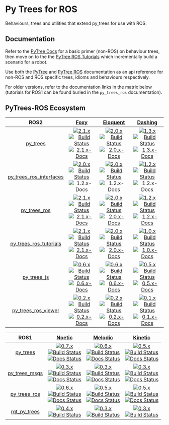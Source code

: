 # Py Trees for ROS

Behaviours, trees and utilities that extend py_trees for use
with ROS.

## Documentation

Refer to the [PyTree Docs](https://py-trees.readthedocs.io/en/devel/) for a basic primer (non-ROS) on behaviour trees, then move on to the 
the [PyTree ROS Tutorials](https://py-trees-ros-tutorials.readthedocs.io/en/devel/) which incrementally build a scenario for a robot.

Use both the [PyTree](https://py-trees.readthedocs.io/en/devel/) and [PyTree ROS](https://py-trees-ros.readthedocs.io/en/devel/) documentation
as an api reference for non-ROS and ROS specific trees, idioms and behaviours respectively.

For older versions, refer to the documentation links in the matrix below (tutorials for ROS1 can be found buried in the `py_trees_ros` documentation).

## PyTrees-ROS Ecosystem


| ROS2 | [Foxy][foxy-build-farm] | [Eloquent][eloquent-build-farm] | [Dashing][dashing-build-farm] |
|:---:|:---:|:---:|:---:|
| [py_trees][py-trees-ros-index] | [![2.1.x][2.1.x-sources-image]][py-trees-sources-2.1.x]<br/>[![Build Status][py-trees-build-status-foxy-image]][py-trees-build-status-foxy]<br/>[![2.1.x-Docs][2.1.x-rtd-image]][py-trees-docs-2.1.x] | [![2.0.x][2.0.x-sources-image]][py-trees-sources-2.0.x]<br/>[![Build Status][py-trees-build-status-eloquent-image]][py-trees-build-status-eloquent]<br/>[![2.0.x-Docs][2.0.x-rtd-image]][py-trees-docs-2.0.x] | [![1.3.x][1.3.x-sources-image]][py-trees-sources-1.3.x]<br/>[![Build Status][py-trees-build-status-dashing-image]][py-trees-build-status-dashing]<br/>[![1.3.x-Docs][1.3.x-rtd-image]][py-trees-docs-1.3.x] |
| [py_trees_ros_interfaces][py-trees-ros-interfaces-ros-index] | [![2.0.x][2.0.x-sources-image]][py-trees-ros-interfaces-sources-2.0.x]<br/>[![Build Status][py-trees-ros-interfaces-build-status-foxy-image]][py-trees-ros-interfaces-build-status-foxy]<br/>![1.2.x-Docs][not-available-docs-image] | [![2.0.x][2.0.x-sources-image]][py-trees-ros-interfaces-sources-2.0.x]<br/>[![Build Status][py-trees-ros-interfaces-build-status-eloquent-image]][py-trees-ros-interfaces-build-status-eloquent]<br/>![1.2.x-Docs][not-available-docs-image] | [![1.2.x][1.2.x-sources-image]][py-trees-ros-interfaces-sources-1.2.x]<br/>[![Build Status][py-trees-ros-interfaces-build-status-dashing-image]][py-trees-ros-interfaces-build-status-dashing]<br/>![1.2.x-Docs][not-available-docs-image] |
| [py_trees_ros][py-trees-ros-ros-index] | [![2.1.x][2.1.x-sources-image]][py-trees-ros-sources-2.1.x]<br/>[![Build Status][py-trees-ros-build-status-foxy-image]][py-trees-ros-build-status-foxy]<br/>[![2.1.x-Docs][2.1.x-rtd-image]][py-trees-ros-docs-2.1.x] | [![2.0.x][2.0.x-sources-image]][py-trees-ros-sources-2.0.x]<br/>[![Build Status][py-trees-ros-build-status-eloquent-image]][py-trees-ros-build-status-eloquent]<br/>[![2.0.x-Docs][2.0.x-rtd-image]][py-trees-ros-docs-2.0.x] | [![1.2.x][1.2.x-sources-image]][py-trees-ros-sources-1.2.x]<br/>[![Build Status][py-trees-ros-build-status-dashing-image]][py-trees-ros-build-status-dashing]<br/>[![1.2.x-Docs][1.2.x-rtd-image]][py-trees-ros-docs-1.2.x] |
| [py_trees_ros_tutorials][py-trees-ros-tutorials-ros-index] | [![2.1.x][2.1.x-sources-image]][py-trees-ros-tutorials-sources-2.1.x]<br/>[![Build Status][py-trees-ros-tutorials-build-status-foxy-image]][py-trees-ros-tutorials-build-status-foxy]<br/>[![2.1.x-Docs][2.1.x-rtd-image]][py-trees-ros-tutorials-docs-2.1.x] | [![2.0.x][2.0.x-sources-image]][py-trees-ros-tutorials-sources-2.0.x]<br/>[![Build Status][py-trees-ros-tutorials-build-status-eloquent-image]][py-trees-ros-tutorials-build-status-eloquent]<br/>[![2.0.x-Docs][2.0.x-rtd-image]][py-trees-ros-tutorials-docs-2.0.x] | [![1.0.x][1.0.x-sources-image]][py-trees-ros-tutorials-sources-1.0.x]<br/>[![Build Status][py-trees-ros-tutorials-build-status-dashing-image]][py-trees-ros-tutorials-build-status-dashing]<br/>[![1.0.x-Docs][1.0.x-rtd-image]][py-trees-ros-tutorials-docs-1.0.x] |
| [py_trees_js][py-trees-js-ros-index] | [![0.6.x][0.6.x-sources-image]][py-trees-js-sources-0.6.x]<br/>[![Build Status][py-trees-js-build-status-foxy-image]][py-trees-js-build-status-foxy]<br/> [![0.6.x-Docs][readme-docs-image]][py-trees-js-docs-0.6.x] | [![0.6.x][0.6.x-sources-image]][py-trees-js-sources-0.6.x]<br/>[![Build Status][py-trees-js-build-status-eloquent-image]][py-trees-js-build-status-eloquent]<br/> [![0.6.x-Docs][readme-docs-image]][py-trees-js-docs-0.6.x] | [![0.5.x][0.5.x-sources-image]][py-trees-js-sources-0.5.x]<br/>[![Build Status][py-trees-js-build-status-dashing-image]][py-trees-js-build-status-dashing]<br/> [![0.5.x-Docs][readme-docs-image]][py-trees-js-docs-0.5.x] |
| [py_trees_ros_viewer][py-trees-ros-viewer-ros-index] | [![0.2.x][0.2.x-sources-image]][py-trees-ros-viewer-sources-0.2.x]<br/>[![Build Status][py-trees-ros-viewer-build-status-foxy-image]][py-trees-ros-viewer-build-status-foxy]<br/> [![0.2.x-Docs][readme-docs-image]][py-trees-ros-viewer-docs-0.2.x] | [![0.2.x][0.2.x-sources-image]][py-trees-ros-viewer-sources-0.2.x]<br/>[![Build Status][py-trees-ros-viewer-build-status-eloquent-image]][py-trees-ros-viewer-build-status-eloquent]<br/> [![0.2.x-Docs][readme-docs-image]][py-trees-ros-viewer-docs-0.2.x] | [![0.1.x][0.1.x-sources-image]][py-trees-ros-viewer-sources-0.1.x]<br/>[![Build Status][py-trees-ros-viewer-build-status-dashing-image]][py-trees-ros-viewer-build-status-dashing]<br/> [![0.1.x-Docs][readme-docs-image]][py-trees-ros-viewer-docs-0.1.x] | 

|  ROS1 | [Noetic][noetic-build-farm] | [Melodic][melodic-build-farm] | [Kinetic][kinetic-build-farm] |
|:---:|:---:|:---:|:---:|
| [py_trees][py-trees-wiki] | [![0.7.x][0.7.x-sources-image]][py-trees-sources-0.7.x]<br/>[![Build Status][py-trees-build-status-noetic-image]][py-trees-build-status-noetic]<br/>[![Docs Status][py-trees-docs-noetic-image]][py-trees-docs-noetic] | [![0.6.x][0.6.x-sources-image]][py-trees-sources-0.6.x]<br/>[![Build Status][py-trees-build-status-melodic-image]][py-trees-build-status-melodic]<br/>[![Docs Status][py-trees-docs-melodic-image]][py-trees-docs-melodic] | [![0.5.x][0.5.x-sources-image]][py-trees-sources-0.5.x]<br/>[![Build Status][py-trees-build-status-kinetic-image]][py-trees-build-status-kinetic]<br/>[![Docs Status][py-trees-docs-kinetic-image]][py-trees-docs-kinetic] |
| [py_trees_msgs][py-trees-msgs-wiki] | [![0.3.x][0.3.x-sources-image]][py-trees-msgs-sources-noetic]<br/>[![Build Status][py-trees-msgs-build-status-noetic-image]][py-trees-msgs-build-status-noetic]<br/>[![Docs Status][py-trees-msgs-docs-noetic-image]][py-trees-msgs-docs-noetic] | [![0.3.x][0.3.x-sources-image]][py-trees-msgs-sources-melodic]<br/>[![Build Status][py-trees-msgs-build-status-melodic-image]][py-trees-msgs-build-status-melodic]<br/>[![Docs Status][py-trees-msgs-docs-melodic-image]][py-trees-msgs-docs-melodic] | [![0.3.x][0.3.x-sources-image]][py-trees-msgs-sources-kinetic]<br/>[![Build Status][py-trees-msgs-build-status-kinetic-image]][py-trees-msgs-build-status-kinetic]<br/>[![Docs Status][py-trees-msgs-docs-kinetic-image]][py-trees-msgs-docs-kinetic] |
| [py_trees_ros][py-trees-ros-wiki] | [![0.6.x][0.6.x-sources-image]][py-trees-ros-sources-0.6.x]<br/>[![Build Status][py-trees-ros-build-status-noetic-image]][py-trees-ros-build-status-noetic]<br/>[![Docs Status][py-trees-ros-docs-noetic-image]][py-trees-ros-docs-noetic] | [![0.5.x][0.5.x-sources-image]][py-trees-ros-sources-0.5.x]<br/>[![Build Status][py-trees-ros-build-status-melodic-image]][py-trees-ros-build-status-melodic]<br/>[![Docs Status][py-trees-ros-docs-melodic-image]][py-trees-ros-docs-melodic] | [![0.5.x][0.5.x-sources-image]][py-trees-ros-sources-0.5.x]<br/>[![Build Status][py-trees-ros-build-status-kinetic-image]][py-trees-ros-build-status-kinetic]<br/>[![Docs Status][py-trees-ros-docs-kinetic-image]][py-trees-ros-docs-kinetic] |
| [rqt_py_trees][rqt-py-trees-wiki] | [![0.4.x][0.4.x-sources-image]][rqt-py-trees-sources-noetic]<br/>[![Build Status][rqt-py-trees-build-status-noetic-image]][rqt-py-trees-build-status-noetic] | [![0.3.x][0.3.x-sources-image]][rqt-py-trees-sources-melodic]<br/>[![Build Status][rqt-py-trees-build-status-melodic-image]][rqt-py-trees-build-status-melodic] | [![0.3.x][0.3.x-sources-image]][rqt-py-trees-sources-kinetic]<br/>[![Build Status][rqt-py-trees-build-status-kinetic-image]][rqt-py-trees-build-status-kinetic] |

[devel-sources-image]: http://img.shields.io/badge/sources-devel-blue.svg?style=plastic
[2.1.x-sources-image]: http://img.shields.io/badge/sources-2.1.x-blue.svg?style=plastic
[2.0.x-sources-image]: http://img.shields.io/badge/sources-2.0.x-blue.svg?style=plastic
[1.3.x-sources-image]: http://img.shields.io/badge/sources-1.3.x-blue.svg?style=plastic
[1.2.x-sources-image]: http://img.shields.io/badge/sources-1.2.x-blue.svg?style=plastic
[1.1.x-sources-image]: http://img.shields.io/badge/sources-1.1.x-blue.svg?style=plastic
[1.0.x-sources-image]: http://img.shields.io/badge/sources-1.0.x-blue.svg?style=plastic
[0.7.x-sources-image]: http://img.shields.io/badge/sources-0.7.x-blue.svg?style=plastic
[0.6.x-sources-image]: http://img.shields.io/badge/sources-0.6.x-blue.svg?style=plastic
[0.5.x-sources-image]: http://img.shields.io/badge/sources-0.5.x-blue.svg?style=plastic
[0.4.x-sources-image]: http://img.shields.io/badge/sources-0.4.x-blue.svg?style=plastic
[0.3.x-sources-image]: http://img.shields.io/badge/sources-0.3.x-blue.svg?style=plastic
[0.2.x-sources-image]: http://img.shields.io/badge/sources-0.2.x-blue.svg?style=plastic
[0.1.x-sources-image]: http://img.shields.io/badge/sources-0.1.x-blue.svg?style=plastic

[devel-rtd-image]: https://readthedocs.org/projects/py-trees/badge/?version=devel&style=plastic
[2.1.x-rtd-image]: https://readthedocs.org/projects/py-trees/badge/?version=release-2.1.x&style=plastic
[2.0.x-rtd-image]: https://readthedocs.org/projects/py-trees/badge/?version=release-2.0.x&style=plastic
[1.3.x-rtd-image]: https://readthedocs.org/projects/py-trees/badge/?version=release-1.3.x&style=plastic
[1.2.x-rtd-image]: https://readthedocs.org/projects/py-trees/badge/?version=release-1.2.x&style=plastic
[1.1.x-rtd-image]: https://readthedocs.org/projects/py-trees/badge/?version=release-1.0.x&style=plastic
[1.0.x-rtd-image]: https://readthedocs.org/projects/py-trees/badge/?version=release-1.0.x&style=plastic
[0.6.x-rtd-image]: https://readthedocs.org/projects/py-trees/badge/?version=release-0.6.x&style=plastic
[0.5.x-rtd-image]: https://readthedocs.org/projects/py-trees/badge/?version=release-0.5.x&style=plastic

[devel-docs-image]: http://img.shields.io/badge/docs-devel-brightgreen.svg?style=plastic
[1.3.x-docs-image]: http://img.shields.io/badge/docs-1.3.x-brightgreen.svg?style=plastic
[1.2.x-docs-image]: http://img.shields.io/badge/docs-1.2.x-brightgreen.svg?style=plastic
[0.6.x-docs-image]: http://img.shields.io/badge/docs-0.6.x-brightgreen.svg?style=plastic
[0.5.x-docs-image]: http://img.shields.io/badge/docs-0.5.x-brightgreen.svg?style=plastic
[0.3.x-docs-image]: http://img.shields.io/badge/docs-0.3.x-brightgreen.svg?style=plastic
[not-available-docs-image]: http://img.shields.io/badge/docs-n/a-yellow.svg?style=plastic
[readme-docs-image]: http://img.shields.io/badge/docs-README-brightgreen.svg?style=plastic

[foxy-build-farm]: http://repo.ros2.org/status_page/ros_foxy_default.html?q=py_trees
[eloquent-build-farm]: http://repo.ros2.org/status_page/ros_eloquent_default.html?q=py_trees
[dashing-build-farm]: http://repo.ros2.org/status_page/ros_dashing_default.html?q=py_trees
[noetic-build-farm]: http://repositories.ros.org/status_page/ros_noetic_default.html?q=py_trees
[melodic-build-farm]: http://repositories.ros.org/status_page/ros_melodic_default.html?q=py_trees
[kinetic-build-farm]: http://repositories.ros.org/status_page/ros_kinetic_default.html?q=py_trees

[py-trees-build-status-foxy]: http://build.ros2.org/job/Fbin_uF64__py_trees__ubuntu_focal_amd64__binary/
[py-trees-build-status-foxy-image]: http://build.ros2.org/job/Fbin_uF64__py_trees__ubuntu_focal_amd64__binary/badge/icon?style=plastic
[py-trees-build-status-eloquent]: http://build.ros2.org/job/Ebin_uB64__py_trees__ubuntu_bionic_amd64__binary/
[py-trees-build-status-eloquent-image]: http://build.ros2.org/job/Ebin_uB64__py_trees__ubuntu_bionic_amd64__binary/badge/icon?style=plastic
[py-trees-build-status-dashing]: http://build.ros2.org/job/Dbin_uB64__py_trees__ubuntu_bionic_amd64__binary/
[py-trees-build-status-dashing-image]: http://build.ros2.org/job/Dbin_uB64__py_trees__ubuntu_bionic_amd64__binary/badge/icon?style=plastic
[py-trees-build-status-kinetic]: http://build.ros.org/job/Kbin_uX64__py_trees__ubuntu_xenial_amd64__binary
[py-trees-build-status-kinetic-image]: http://build.ros.org/job/Kbin_uX64__py_trees__ubuntu_xenial_amd64__binary/badge/icon?style=plastic
[py-trees-build-status-melodic]: http://build.ros.org/job/Mbin_uB64__py_trees__ubuntu_bionic_amd64__binary
[py-trees-build-status-melodic-image]: http://build.ros.org/job/Mbin_uB64__py_trees__ubuntu_bionic_amd64__binary/badge/icon?style=plastic
[py-trees-build-status-noetic]: http://build.ros.org/job/Nbin_uF64__py_trees__ubuntu_focal_amd64__binary
[py-trees-build-status-noetic-image]: http://build.ros.org/job/Nbin_uF64__py_trees__ubuntu_focal_amd64__binary/badge/icon?style=plastic
[py-trees-docs-devel]: http://py-trees.readthedocs.io/
[py-trees-docs-2.1.x]: http://py-trees.readthedocs.io/en/release-2.1.x/
[py-trees-docs-2.0.x]: http://py-trees.readthedocs.io/en/release-2.0.x/
[py-trees-docs-1.3.x]: http://py-trees.readthedocs.io/en/release-1.3.x/
[py-trees-docs-0.7.x]: http://py-trees.readthedocs.io/en/release-0.7.x/
[py-trees-docs-0.6.x]: http://py-trees.readthedocs.io/en/release-0.6.x/
[py-trees-docs-0.5.x]: http://docs.ros.org/kinetic/api/py_trees/html/
[py-trees-docs-kinetic]: http://docs.ros.org/kinetic/api/py_trees/html/
[py-trees-docs-foxy-image]: http://img.shields.io/badge/py_trees-foxy-brightgreen.svg?style=plastic
[py-trees-docs-eloquent-image]: http://img.shields.io/badge/py_trees-eloquent-brightgreen.svg?style=plastic
[py-trees-docs-dashing-image]: http://img.shields.io/badge/py_trees-dashing-brightgreen.svg?style=plastic
[py-trees-docs-kinetic-image]: https://img.shields.io/jenkins/s/http/build.ros.org/job/Kdoc__py_trees__ubuntu_xenial_amd64.svg?label=docs&style=plastic
[py-trees-docs-melodic]: http://docs.ros.org/melodic/api/py_trees/html/
[py-trees-docs-melodic-image]: https://img.shields.io/jenkins/s/http/build.ros.org/job/Mdoc__py_trees__ubuntu_bionic_amd64.svg?label=docs&style=plastic
[py-trees-docs-noetic]: http://docs.ros.org/noetic/api/py_trees/html/
[py-trees-docs-noetic-image]: https://img.shields.io/jenkins/s/http/build.ros.org/job/Ndoc__py_trees__ubuntu_focal_amd64.svg?label=docs&style=plastic
[py-trees-ros-index]: https://index.ros.org/p/py_trees/github-splintered-reality-py_trees
[py-trees-sources-devel]: https://github.com/splintered-reality/py_trees/tree/devel
[py-trees-sources-2.1.x]: https://github.com/splintered-reality/py_trees/tree/release/2.1.x
[py-trees-sources-2.0.x]: https://github.com/splintered-reality/py_trees/tree/release/2.0.x
[py-trees-sources-1.3.x]: https://github.com/splintered-reality/py_trees/tree/release/1.3.x
[py-trees-sources-0.7.x]: https://github.com/splintered-reality/py_trees/tree/release/0.7.x
[py-trees-sources-0.6.x]: https://github.com/splintered-reality/py_trees/tree/release/0.6.x
[py-trees-sources-0.5.x]: https://github.com/splintered-reality/py_trees/tree/release/0.5.x
[py-trees-wiki]: http://wiki.ros.org/py_trees

[py-trees-ros-interfaces-build-status-foxy]: http://build.ros2.org/job/Fbin_uF64__py_trees_ros_interfaces__ubuntu_focal_amd64__binary/
[py-trees-ros-interfaces-build-status-foxy-image]: http://build.ros2.org/job/Fbin_uF64__py_trees_ros_interfaces__ubuntu_focal_amd64__binary/badge/icon?style=plastic
[py-trees-ros-interfaces-build-status-eloquent]: http://build.ros2.org/job/Ebin_uB64__py_trees_ros_interfaces__ubuntu_bionic_amd64__binary/
[py-trees-ros-interfaces-build-status-eloquent-image]: http://build.ros2.org/job/Ebin_uB64__py_trees_ros_interfaces__ubuntu_bionic_amd64__binary/badge/icon?style=plastic
[py-trees-ros-interfaces-build-status-dashing]: http://build.ros2.org/job/Dbin_uB64__py_trees_ros_interfaces__ubuntu_bionic_amd64__binary/
[py-trees-ros-interfaces-build-status-dashing-image]: http://build.ros2.org/job/Dbin_uB64__py_trees_ros_interfaces__ubuntu_bionic_amd64__binary/badge/icon?style=plastic
[py-trees-ros-interfaces-ros-index]: https://index.ros.org/p/py_trees_ros_interfaces/github-splintered-reality-py_trees_ros_interfaces
[py-trees-ros-interfaces-sources-2.0.x]: https://github.com/splintered-reality/py_trees_ros_interfaces/tree/release/2.0.x
[py-trees-ros-interfaces-sources-1.2.x]: https://github.com/splintered-reality/py_trees_ros_interfaces/tree/release/1.2.x
[py-trees-ros-interfaces-sources-1.1.x]: https://github.com/splintered-reality/py_trees_ros_interfaces/tree/release/1.1.x

[py-trees-ros-build-status-foxy]: http://build.ros2.org/job/Fbin_uF64__py_trees_ros__ubuntu_focal_amd64__binary/
[py-trees-ros-build-status-foxy-image]: http://build.ros2.org/job/Fbin_uF64__py_trees_ros__ubuntu_focal_amd64__binary/badge/icon?style=plastic
[py-trees-ros-build-status-eloquent]: http://build.ros2.org/job/Ebin_uB64__py_trees_ros__ubuntu_bionic_amd64__binary/
[py-trees-ros-build-status-eloquent-image]: http://build.ros2.org/job/Ebin_uB64__py_trees_ros__ubuntu_bionic_amd64__binary/badge/icon?style=plastic
[py-trees-ros-build-status-dashing]: http://build.ros2.org/job/Dbin_uB64__py_trees_ros__ubuntu_bionic_amd64__binary/
[py-trees-ros-build-status-dashing-image]: http://build.ros2.org/job/Dbin_uB64__py_trees_ros__ubuntu_bionic_amd64__binary/badge/icon?style=plastic
[py-trees-ros-build-status-kinetic]: http://build.ros.org/job/Kbin_uX64__py_trees_ros__ubuntu_xenial_amd64__binary
[py-trees-ros-build-status-kinetic-image]: http://build.ros.org/job/Kbin_uX64__py_trees_ros__ubuntu_xenial_amd64__binary/badge/icon?style=plastic
[py-trees-ros-build-status-melodic]: http://build.ros.org/job/Mbin_uB64__py_trees_ros__ubuntu_bionic_amd64__binary
[py-trees-ros-build-status-melodic-image]: http://build.ros.org/job/Mbin_uB64__py_trees_ros__ubuntu_bionic_amd64__binary/badge/icon?style=plastic
[py-trees-ros-build-status-noetic]: http://build.ros.org/job/Nbin_uF64__py_trees_ros__ubuntu_focal_amd64__binary
[py-trees-ros-build-status-noetic-image]: http://build.ros.org/job/Nbin_uF64__py_trees_ros__ubuntu_focal_amd64__binary/badge/icon?style=plastic
[py-trees-ros-docs-2.1.x]: http://py-trees-ros.readthedocs.io/en/release-2.1.x/
[py-trees-ros-docs-2.0.x]: http://py-trees-ros.readthedocs.io/en/release-2.0.x/
[py-trees-ros-docs-1.3.x]: http://py-trees-ros.readthedocs.io/en/release-1.3.x/
[py-trees-ros-docs-1.2.x]: http://py-trees-ros.readthedocs.io/en/release-1.2.x/
[py-trees-ros-docs-foxy-image]: http://img.shields.io/badge/py_trees_ros-foxy-brightgreen.svg?style=plastic
[py-trees-ros-docs-eloquent-image]: http://img.shields.io/badge/py_trees_ros-eloquent-brightgreen.svg?style=plastic
[py-trees-ros-docs-dashing-image]: http://img.shields.io/badge/py_trees_ros-dashing-brightgreen.svg?style=plastic
[py-trees-ros-docs-kinetic]: http://docs.ros.org/kinetic/api/py_trees_ros/html/
[py-trees-ros-docs-kinetic-image]: https://img.shields.io/jenkins/s/http/build.ros.org/job/Kdoc__py_trees_ros__ubuntu_xenial_amd64.svg?label=docs&style=plastic
[py-trees-ros-docs-melodic]: http://docs.ros.org/melodic/api/py_trees_ros/html/
[py-trees-ros-docs-melodic-image]: https://img.shields.io/jenkins/s/http/build.ros.org/job/Mdoc__py_trees_ros__ubuntu_bionic_amd64.svg?label=docs&style=plastic
[py-trees-ros-docs-noetic]: http://docs.ros.org/noetic/api/py_trees_ros/html/
[py-trees-ros-docs-noetic-image]: https://img.shields.io/jenkins/s/http/build.ros.org/job/Ndoc__py_trees_ros__ubuntu_focal_amd64.svg?label=docs&style=plastic
[py-trees-ros-ros-index]: https://index.ros.org/p/py_trees_ros/github-splintered-reality-py_trees_ros
[py-trees-ros-sources-2.1.x]: https://github.com/splintered-reality/py_trees_ros/tree/release/2.1.x
[py-trees-ros-sources-2.0.x]: https://github.com/splintered-reality/py_trees_ros/tree/release/2.0.x
[py-trees-ros-sources-1.3.x]: https://github.com/splintered-reality/py_trees_ros/tree/release/1.3.x
[py-trees-ros-sources-1.2.x]: https://github.com/splintered-reality/py_trees_ros/tree/release/1.2.x
[py-trees-ros-sources-0.6.x]: https://github.com/splintered-reality/py_trees_ros/tree/release/0.6.x
[py-trees-ros-sources-0.5.x]: https://github.com/splintered-reality/py_trees_ros/tree/release/0.5.x
[py-trees-ros-wiki]: http://wiki.ros.org/py_trees_ros


[py-trees-ros-tutorials-build-status-foxy]: http://build.ros2.org/job/Fbin_uF64__py_trees_ros_tutorials__ubuntu_focal_amd64__binary/
[py-trees-ros-tutorials-build-status-foxy-image]: http://build.ros2.org/job/Fbin_uF64__py_trees_ros_tutorials__ubuntu_focal_amd64__binary/badge/icon?style=plastic
[py-trees-ros-tutorials-build-status-eloquent]: http://build.ros2.org/job/Ebin_uB64__py_trees_ros_tutorials__ubuntu_bionic_amd64__binary/
[py-trees-ros-tutorials-build-status-eloquent-image]: http://build.ros2.org/job/Ebin_uB64__py_trees_ros_tutorials__ubuntu_bionic_amd64__binary/badge/icon?style=plastic
[py-trees-ros-tutorials-build-status-dashing]: http://build.ros2.org/job/Dbin_uB64__py_trees_ros_tutorials__ubuntu_bionic_amd64__binary/
[py-trees-ros-tutorials-build-status-dashing-image]: http://build.ros2.org/job/Dbin_uB64__py_trees_ros_tutorials__ubuntu_bionic_amd64__binary/badge/icon?style=plastic
[py-trees-ros-tutorials-docs-2.1.x]: http://py-trees-ros-tutorials.readthedocs.io/en/release-2.1.x/
[py-trees-ros-tutorials-docs-2.0.x]: http://py-trees-ros-tutorials.readthedocs.io/en/release-2.0.x/
[py-trees-ros-tutorials-docs-1.0.x]: http://py-trees-ros-tutorials.readthedocs.io/en/release-1.0.x/
[py-trees-ros-tutorials-sources-2.1.x]: https://github.com/splintered-reality/py_trees_ros_tutorials/tree/release/2.1.x
[py-trees-ros-tutorials-sources-2.0.x]: https://github.com/splintered-reality/py_trees_ros_tutorials/tree/release/2.0.x
[py-trees-ros-tutorials-sources-1.0.x]: https://github.com/splintered-reality/py_trees_ros_tutorials/tree/release/1.0.x
[py-trees-ros-tutorials-ros-index]: https://index.ros.org/p/py_trees_ros_tutorials/github-splintered-reality-py_trees_ros_tutorials
[py-trees-ros-tutorials-docs-foxy-image]: http://img.shields.io/badge/py_trees_ros_tutorials-foxy-brightgreen.svg?style=plastic
[py-trees-ros-tutorials-docs-eloquent-image]: http://img.shields.io/badge/py_trees_ros_tutorials-eloquent-brightgreen.svg?style=plastic
[py-trees-ros-tutorials-docs-dashing-image]: http://img.shields.io/badge/py_trees_ros_tutorials-dashing-brightgreen.svg?style=plastic

[py-trees-js-build-status-foxy]: http://build.ros2.org/job/Fbin_uF64__py_trees_js__ubuntu_focal_amd64__binary/
[py-trees-js-build-status-foxy-image]: http://build.ros2.org/job/Fbin_uF64__py_trees_js__ubuntu_focal_amd64__binary/badge/icon?style=plastic
[py-trees-js-build-status-eloquent]: http://build.ros2.org/job/Ebin_uB64__py_trees_js__ubuntu_bionic_amd64__binary/
[py-trees-js-build-status-eloquent-image]: http://build.ros2.org/job/Ebin_uB64__py_trees_js__ubuntu_bionic_amd64__binary/badge/icon?style=plastic
[py-trees-js-build-status-dashing]: http://build.ros2.org/job/Dbin_uB64__py_trees_js__ubuntu_bionic_amd64__binary/
[py-trees-js-build-status-dashing-image]: http://build.ros2.org/job/Dbin_uB64__py_trees_js__ubuntu_bionic_amd64__binary/badge/icon?style=plastic
[py-trees-js-docs-0.6.x]: https://github.com/splintered-reality/py_trees_js/blob/release/0.6.x/README.md
[py-trees-js-sources-0.6.x]: https://github.com/splintered-reality/py_trees_js/tree/release/0.6.x
[py-trees-js-docs-0.5.x]: https://github.com/splintered-reality/py_trees_js/blob/release/0.5.x/README.md
[py-trees-js-sources-0.5.x]: https://github.com/splintered-reality/py_trees_js/tree/release/0.5.x
[py-trees-js-docs-0.4.x]: https://github.com/splintered-reality/py_trees_js/blob/release/0.4.x/README.md
[py-trees-js-sources-0.4.x]: https://github.com/splintered-reality/py_trees_js/tree/release/0.4.x
[py-trees-js-ros-index]: https://index.ros.org/p/py_trees_js/github-splintered-reality-py_trees_js

[py-trees-ros-viewer-build-status-foxy]: http://build.ros2.org/job/Fbin_uF64__py_trees_ros_viewer__ubuntu_focal_amd64__binary/
[py-trees-ros-viewer-build-status-foxy-image]: http://build.ros2.org/job/Fbin_uF64__py_trees_ros_viewer__ubuntu_focal_amd64__binary/badge/icon?style=plastic
[py-trees-ros-viewer-build-status-eloquent]: http://build.ros2.org/job/Ebin_uB64__py_trees_ros_viewer__ubuntu_bionic_amd64__binary/
[py-trees-ros-viewer-build-status-eloquent-image]: http://build.ros2.org/job/Ebin_uB64__py_trees_ros_viewer__ubuntu_bionic_amd64__binary/badge/icon?style=plastic
[py-trees-ros-viewer-build-status-dashing]: http://build.ros2.org/job/Dbin_uB64__py_trees_ros_viewer__ubuntu_bionic_amd64__binary/
[py-trees-ros-viewer-build-status-dashing-image]: http://build.ros2.org/job/Dbin_uB64__py_trees_ros_viewer__ubuntu_bionic_amd64__binary/badge/icon?style=plastic
[py-trees-ros-viewer-docs-0.2.x]: https://github.com/splintered-reality/py_trees_ros_viewer/blob/release/0.2.x/README.md
[py-trees-ros-viewer-docs-0.1.x]: https://github.com/splintered-reality/py_trees_ros_viewer/blob/release/0.1.x/README.md
[py-trees-ros-viewer-sources-0.2.x]: https://github.com/splintered-reality/py_trees_ros_viewer/tree/release/0.2.x
[py-trees-ros-viewer-sources-0.1.x]: https://github.com/splintered-reality/py_trees_ros_viewer/tree/release/0.1.x
[py-trees-ros-viewer-ros-index]: https://index.ros.org/p/py_trees_ros_viewer/github-splintered-reality-py_trees_ros_viewer

[py-trees-msgs-build-status-noetic]: http://build.ros.org/job/Nbin_uF64__py_trees_msgs__ubuntu_focal_amd64__binary
[py-trees-msgs-build-status-noetic-image]: http://build.ros.org/job/Nbin_uF64__py_trees_msgs__ubuntu_focal_amd64__binary/badge/icon?style=plastic
[py-trees-msgs-build-status-melodic]: http://build.ros.org/job/Mbin_uB64__py_trees_msgs__ubuntu_bionic_amd64__binary
[py-trees-msgs-build-status-melodic-image]: http://build.ros.org/job/Mbin_uB64__py_trees_msgs__ubuntu_bionic_amd64__binary/badge/icon?style=plastic
[py-trees-msgs-build-status-kinetic]: http://build.ros.org/job/Kbin_uX64__py_trees_msgs__ubuntu_xenial_amd64__binary
[py-trees-msgs-build-status-kinetic-image]: http://build.ros.org/job/Kbin_uX64__py_trees_msgs__ubuntu_xenial_amd64__binary/badge/icon?style=plastic
[py-trees-msgs-docs-kinetic]: http://docs.ros.org/kinetic/api/py_trees_msgs/html/index-msg.html
[py-trees-msgs-docs-kinetic-image]: https://img.shields.io/jenkins/s/http/build.ros.org/job/Kdoc__py_trees_msgs__ubuntu_xenial_amd64.svg?label=docs&style=plastic
[py-trees-msgs-docs-melodic]: http://docs.ros.org/melodic/api/py_trees_msgs/html/index-msg.html
[py-trees-msgs-docs-melodic-image]: https://img.shields.io/jenkins/s/http/build.ros.org/job/Mdoc__py_trees_msgs__ubuntu_bionic_amd64.svg?label=docs&style=plastic
[py-trees-msgs-docs-noetic]: http://docs.ros.org/noetic/api/py_trees_msgs/html/index-msg.html
[py-trees-msgs-docs-noetic-image]: https://img.shields.io/jenkins/s/http/build.ros.org/job/Ndoc__py_trees_msgs__ubuntu_focal_amd64.svg?label=docs&style=plastic
[py-trees-msgs-sources-kinetic]: https://github.com/splintered-reality/py_trees_msgs/tree/release/0.3.x
[py-trees-msgs-sources-melodic]: https://github.com/splintered-reality/py_trees_msgs/tree/release/0.3.x
[py-trees-msgs-sources-noetic]: https://github.com/splintered-reality/py_trees_msgs/tree/release/0.3.x
[py-trees-msgs-wiki]: http://wiki.ros.org/py_trees_msgs

[rqt-py-trees-build-status-kinetic]: http://build.ros.org/job/Kbin_uX64__rqt_py_trees__ubuntu_xenial_amd64__binary
[rqt-py-trees-build-status-kinetic-image]: http://build.ros.org/job/Kbin_uX64__rqt_py_trees__ubuntu_xenial_amd64__binary/badge/icon?style=plastic
[rqt-py-trees-build-status-melodic]: http://build.ros.org/job/Mbin_uB64__rqt_py_trees__ubuntu_bionic_amd64__binary
[rqt-py-trees-build-status-melodic-image]: http://build.ros.org/job/Mbin_uB64__rqt_py_trees__ubuntu_bionic_amd64__binary/badge/icon?style=plastic
[rqt-py-trees-build-status-noetic]: http://build.ros.org/job/Nbin_uF64__rqt_py_trees__ubuntu_focal_amd64__binary
[rqt-py-trees-build-status-noetic-image]: http://build.ros.org/job/Nbin_uF64__rqt_py_trees__ubuntu_focal_amd64__binary/badge/icon?style=plastic
[rqt-py-trees-sources-kinetic]: https://github.com/splintered-reality/rqt_py_trees/tree/release/0.3-kinetic
[rqt-py-trees-sources-melodic]: https://github.com/splintered-reality/rqt_py_trees/tree/release/0.3-melodic
[rqt-py-trees-sources-noetic]: https://github.com/splintered-reality/rqt_py_trees/tree/release/0.4.x
[rqt-py-trees-wiki]: http://wiki.ros.org/rqt_py_trees
